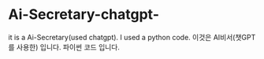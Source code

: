 # Ai-Secretary-chatgpt-
it is a Ai-Secretary(used chatgpt). I used a python code. 이것은 AI비서(챗GPT를 사용한) 입니다. 파이썬 코드 입니다.
